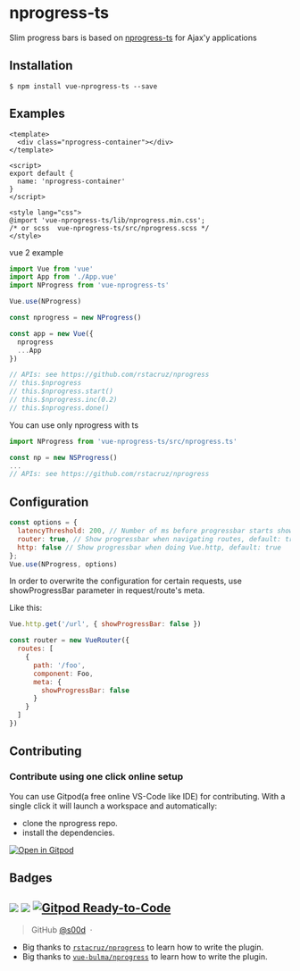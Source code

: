 # nprogress-ts

Slim progress bars is based on [nprogress-ts](https://github.com/s00d/nprogress) for Ajax'y applications


## Installation

```console
$ npm install vue-nprogress-ts --save
```

## Examples

```vue
<template>
  <div class="nprogress-container"></div>
</template>

<script>
export default {
  name: 'nprogress-container'
}
</script>

<style lang="css">
@import 'vue-nprogress-ts/lib/nprogress.min.css'; 
/* or scss  vue-nprogress-ts/src/nprogress.scss */
</style>
```

vue 2 example
```js
import Vue from 'vue'
import App from './App.vue'
import NProgress from 'vue-nprogress-ts'

Vue.use(NProgress)

const nprogress = new NProgress()

const app = new Vue({
  nprogress
  ...App
})

// APIs: see https://github.com/rstacruz/nprogress
// this.$nprogress
// this.$nprogress.start()
// this.$nprogress.inc(0.2)
// this.$nprogress.done()
```

You can use only nprogress with ts
```js
import NProgress from 'vue-nprogress-ts/src/nprogress.ts'

const np = new NSProgress()
...
// APIs: see https://github.com/rstacruz/nprogress
```

## Configuration

```js
const options = {
  latencyThreshold: 200, // Number of ms before progressbar starts showing, default: 100,
  router: true, // Show progressbar when navigating routes, default: true
  http: false // Show progressbar when doing Vue.http, default: true
};
Vue.use(NProgress, options)
```

In order to overwrite the configuration for certain requests, use showProgressBar parameter in request/route's meta.

Like this:

```js
Vue.http.get('/url', { showProgressBar: false })
```
```js
const router = new VueRouter({
  routes: [
    {
      path: '/foo',
      component: Foo,
      meta: {
        showProgressBar: false
      }
    }
  ]
})
```

Contributing
-------

### Contribute using one click online setup

You can use Gitpod(a free online VS-Code like IDE) for contributing. With a single click it will launch a workspace and automatically:

- clone the nprogress repo.
- install the dependencies.

[![Open in Gitpod](https://gitpod.io/button/open-in-gitpod.svg)](https://gitpod.io/#https://github.com/s00d/nprogress)

## Badges

![](https://img.shields.io/badge/license-MIT-blue.svg)
![](https://img.shields.io/badge/status-stable-green.svg)
[![Gitpod Ready-to-Code](https://img.shields.io/badge/Gitpod-Ready--to--Code-blue?logo=gitpod)](https://gitpod.io/#https://github.com/s00d/nprogress)
---

> GitHub [@s00d](https://github.com/s00d) &nbsp;&middot;&nbsp;

*   Big thanks to [`rstacruz/nprogress`](https://github.com/rstacruz/nprogress) to learn how to write the plugin.
*   Big thanks to [`vue-bulma/nprogress`](https://github.com/vue-bulma/nprogress) to learn how to write the plugin.


